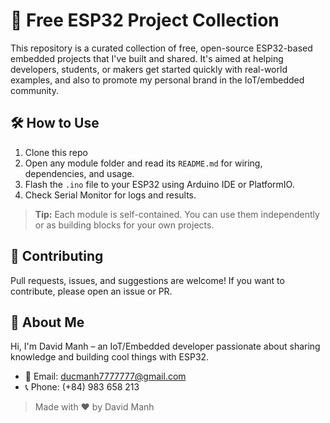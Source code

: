# 🚀 Free ESP32 Project Collection

This repository is a curated collection of free, open-source ESP32-based embedded projects that I've built and shared. It's aimed at helping developers, students, or makers get started quickly with real-world examples, and also to promote my personal brand in the IoT/embedded community.

## 🛠️ How to Use
1. Clone this repo
2. Open any module folder and read its `README.md` for wiring, dependencies, and usage.
3. Flash the `.ino` file to your ESP32 using Arduino IDE or PlatformIO.
4. Check Serial Monitor for logs and results.

> **Tip:** Each module is self-contained. You can use them independently or as building blocks for your own projects.

## 🤝 Contributing
Pull requests, issues, and suggestions are welcome! If you want to contribute, please open an issue or PR.

## 👤 About Me
Hi, I'm David Manh – an IoT/Embedded developer passionate about sharing knowledge and building cool things with ESP32.

- 📧 Email: ducmanh7777777@gmail.com
- 📞 Phone: (+84) 983 658 213

> Made with ❤️ by David Manh
